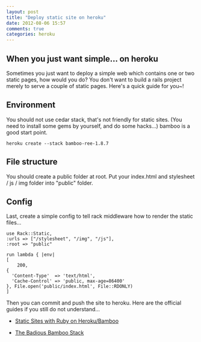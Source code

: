 ```yaml
---
layout: post
title: "Deploy static site on heroku"
date: 2012-08-06 15:57
comments: true
categories: heroku
---
```

## When you just want simple… on heroku
Sometimes you just want to deploy a simple web which contains one or two static pages, how would you do? You don't want to build a rails project merely to serve a couple of static pages. Here's a quick guide for you~!

## Environment
You should not use cedar stack, that's not friendly for static sites. (You need to install some gems by yourself, and do some hacks…) bamboo is a good start point.

    heroku create --stack bamboo-ree-1.8.7

## File structure
You should create a public folder at root. Put your index.html and stylesheet / js / img folder into "public" folder.

## Config
Last, create a simple config to tell rack middleware how to render the static files…

    use Rack::Static, 
    :urls => ["/stylesheet", "/img", "/js"],
    :root => "public"

    run lambda { |env|
    [
        200, 
    {
      'Content-Type'  => 'text/html', 
      'Cache-Control' => 'public, max-age=86400' 
    }, File.open('public/index.html', File::RDONLY)
    ] 


Then you can commit and push the site to heroku. Here are the official guides if you still do not understand…

- [Static Sites with Ruby on Heroku/Bamboo](https://devcenter.heroku.com/articles/static-sites-on-heroku)

- [The Badious Bamboo Stack](https://devcenter.heroku.com/articles/bamboo)

